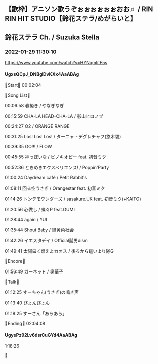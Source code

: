 ## 【歌枠】アニソン歌うぞぉぉぉぉぉぉおお♬ / RIN RIN HIT STUDIO【鈴花ステラ/めがらいと】
## 鈴花ステラ Ch. / Suzuka Stella
### 2022-01-29 11:30:10
https://www.youtube.com/watch?v=HYNqmIitF5s
#### UgxsQCpJ_DNBgIDvKXx4AaABAg
🔔Start🔔 00:02:04



🔔Song List🔔

00:06:58 春擬き / やなぎなぎ

00:15:59 CHA-LA HEAD-CHA-LA / 影山ヒロノブ

00:24:27 O2 / ORANGE RANGE

00:31:25 Los! Los! Los! / ターニャ・デグレチャフ(悠木碧)

00:39:35 GO!!! / FLOW

00:45:55 神っぽいな / ピノキオピー feat. 初音ミク

00:52:36 ときめきエクスペリエンス! / Poppin'Party

01:00:24 Daydream café / Petit Rabbit's

01:08:11 回る空うさぎ / Orangestar feat. 初音ミク

01:14:26 トンデモワンダーズ / sasakure.‌UK feat. 初音ミク(+KAITO)

01:20:56 心做し / 蝶々P feat.GUMI

01:28:44 again / YUI

01:35:44 Shout Baby / 緑黄色社会

01:42:26 イエスタデイ / Official髭男dism

01:49:41 太陽曰く燃えよカオス / 後ろから這いより隊G



🔔Encore🔔

01:56:49 ガーネット / 奥華子



🔔Talk🔔

01:12:25 すーちゃん(うさぎ)の鳴き声

01:13:40 ぴょんぴょん

01:18:25 すーさん「あらあら」



🔔Ending🔔 02:04:08

#### UgyePz92Lv6dsrCuGYd4AaABAg
1:18:26

🥰

